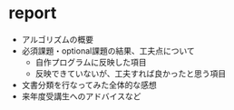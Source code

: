 # report
- アルゴリズムの概要
- 必須課題・optional課題の結果、工夫点について
  - 自作プログラムに反映した項目
  - 反映できていないが、工夫すれば良かったと思う項目
- 文書分類を行なってみた全体的な感想
- 来年度受講生へのアドバイスなど
